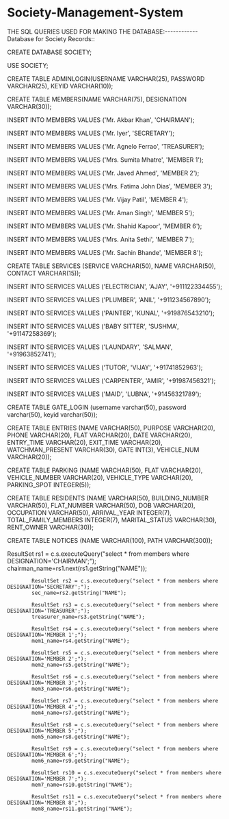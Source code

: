 # Society-Management-System

THE SQL QUERIES USED FOR MAKING THE DATABASE:------------
Database for Society Records::

CREATE DATABASE SOCIETY;

USE SOCIETY;

CREATE TABLE ADMINLOGIN(USERNAME VARCHAR(25), PASSWORD VARCHAR(25), KEYID VARCHAR(10));

CREATE TABLE MEMBERS(NAME VARCHAR(75), DESIGNATION VARCHAR(30));

INSERT INTO MEMBERS VALUES ('Mr. Akbar Khan', 'CHAIRMAN');

INSERT INTO MEMBERS VALUES ('Mr. Iyer', 'SECRETARY');

INSERT INTO MEMBERS VALUES ('Mr. Agnelo Ferrao', 'TREASURER');

INSERT INTO MEMBERS VALUES ('Mrs. Sumita Mhatre', 'MEMBER 1');

INSERT INTO MEMBERS VALUES ('Mr. Javed Ahmed', 'MEMBER 2');

INSERT INTO MEMBERS VALUES ('Mrs. Fatima John Dias', 'MEMBER 3');

INSERT INTO MEMBERS VALUES ('Mr. Vijay Patil', 'MEMBER 4');

INSERT INTO MEMBERS VALUES ('Mr. Aman Singh', 'MEMBER 5');

INSERT INTO MEMBERS VALUES ('Mr. Shahid Kapoor', 'MEMBER 6');

INSERT INTO MEMBERS VALUES ('Mrs. Anita Sethi', 'MEMBER 7');

INSERT INTO MEMBERS VALUES ('Mr. Sachin Bhande', 'MEMBER 8');

CREATE TABLE SERVICES (SERVICE VARCHAR(50), NAME VARCHAR(50), CONTACT VARCHAR(15));

INSERT INTO SERVICES VALUES ('ELECTRICIAN', 'AJAY', '+911122334455');

INSERT INTO SERVICES VALUES ('PLUMBER', 'ANIL', '+911234567890');

INSERT INTO SERVICES VALUES ('PAINTER', 'KUNAL', '+919876543210');

INSERT INTO SERVICES VALUES ('BABY SITTER', 'SUSHMA', '+91147258369');

INSERT INTO SERVICES VALUES ('LAUNDARY', 'SALMAN', '+91963852741');

INSERT INTO SERVICES VALUES ('TUTOR', 'VIJAY', '+91741852963');

INSERT INTO SERVICES VALUES ('CARPENTER', 'AMIR', '+91987456321');

INSERT INTO SERVICES VALUES ('MAID', 'LUBNA', '+91456321789');


CREATE TABLE GATE_LOGIN (username varchar(50), password varchar(50), keyid varchar(50));

CREATE TABLE ENTRIES (NAME VARCHAR(50), PURPOSE VARCHAR(20), PHONE VARCHAR(20), FLAT VARCHAR(20), DATE VARCHAR(20), ENTRY_TIME VARCHAR(20), EXIT_TIME VARCHAR(20), WATCHMAN_PRESENT VARCHAR(30), GATE INT(3), VEHICLE_NUM VARCHAR(20));

CREATE TABLE PARKING (NAME VARCHAR(50), FLAT VARCHAR(20), VEHICLE_NUMBER VARCHAR(20), VEHICLE_TYPE VARCHAR(20),  PARKING_SPOT INTEGER(5));

CREATE TABLE RESIDENTS (NAME VARCHAR(50), BUILDING_NUMBER VARCHAR(50), FLAT_NUMBER VARCHAR(50), DOB VARCHAR(20), OCCUPATION VARCHAR(50), ARRIVAL_YEAR INTEGER(7), TOTAL_FAMILY_MEMBERS INTEGER(7), MARITAL_STATUS VARCHAR(30), RENT_OWNER VARCHAR(30)); 

CREATE TABLE NOTICES (NAME VARCHAR(100), PATH VARCHAR(300));

ResultSet rs1 = c.s.executeQuery("select * from members where DESIGNATION='CHAIRMAN';");
            chairman_name=rs1.next(rs1.getString("NAME"));
            
            ResultSet rs2 = c.s.executeQuery("select * from members where DESIGNATION='SECRETARY';");
            sec_name=rs2.getString("NAME");
            
            ResultSet rs3 = c.s.executeQuery("select * from members where DESIGNATION='TREASURER';");
            treasurer_name=rs3.getString("NAME");
            
            ResultSet rs4 = c.s.executeQuery("select * from members where DESIGNATION='MEMBER 1';");
            mem1_name=rs4.getString("NAME");
            
            ResultSet rs5 = c.s.executeQuery("select * from members where DESIGNATION='MEMBER 2';");
            mem2_name=rs5.getString("NAME");
            
            ResultSet rs6 = c.s.executeQuery("select * from members where DESIGNATION='MEMBER 3';");
            mem3_name=rs6.getString("NAME");
            
            ResultSet rs7 = c.s.executeQuery("select * from members where DESIGNATION='MEMBER 4';");
            mem4_name=rs7.getString("NAME");
            
            ResultSet rs8 = c.s.executeQuery("select * from members where DESIGNATION='MEMBER 5';");
            mem5_name=rs8.getString("NAME");
            
            ResultSet rs9 = c.s.executeQuery("select * from members where DESIGNATION='MEMBER 6';");
            mem6_name=rs9.getString("NAME");
            
            ResultSet rs10 = c.s.executeQuery("select * from members where DESIGNATION='MEMBER 7';");
            mem7_name=rs10.getString("NAME");
            
            ResultSet rs11 = c.s.executeQuery("select * from members where DESIGNATION='MEMBER 8';");
            mem8_name=rs11.getString("NAME");
